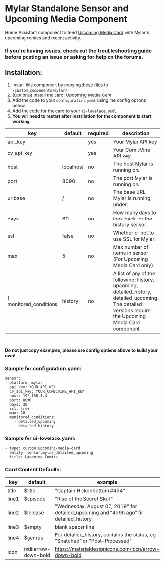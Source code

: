 # Mylar Standalone Sensor and Upcoming Media Component

Home Assistant component to feed [Upcoming Media Card](https://github.com/custom-cards/upcoming-media-card) with
Mylar's upcoming comics and recent activity.</br>

### If you're having issues, check out the [troubleshooting guide](https://github.com/custom-cards/upcoming-media-card/blob/master/troubleshooting.md) before posting an issue or asking for help on the forums.

## Installation:

1. Install this component by copying [these files](https://github.com/DarkSir23/sensor.mylar/tree/master) to `/custom_components/mylar/`.
2. (Optional) Install the card: [Upcoming Media Card](https://github.com/custom-cards/upcoming-media-card)
3. Add the code to your `configuration.yaml` using the config options below.
4. Add the code for the card to your `ui-lovelace.yaml`. 
5. **You will need to restart after installation for the component to start working.**

| key | default | required | description
| --- | --- | --- | ---
| api_key | | yes | Your Mylar API key
| cv_api_key | | yes | Your ComicVine API key
| host | localhost | no | The host Mylar is running on.
| port | 8090 | no | The port Mylar is running on.
| urlbase | / | no | The base URL Mylar is running under.
| days | 60 | no | How many days to look back for the history sensor.
| ssl | false | no | Whether or not to use SSL for Mylar.
| max | 5 | no | Max number of items in sensor (For Upcoming Media Card only).
} monitored_conditions| history | no | A list of any of the following: history, upcoming, detailed_history, detailed_upcoming.  The detailed versions require the Upcoming Media Card component.
</br>

**Do not just copy examples, please use config options above to build your own!**
### Sample for configuration.yaml:

```
sensor:
- platform: mylar
  api_key: YOUR_API_KEY
  cv_api_key: YOUR_COMICVINE_API_KEY
  host: 192.168.1.4
  port: 8090
  days: 30
  ssl: true
  max: 10
  monitored_conditions:
    - detailed_upcoming
    - detailed_history
```

### Sample for ui-lovelace.yaml:

    - type: custom:upcoming-media-card
      entity: sensor.mylar_detailed_upcoming
      title: Upcoming Comics
      
      
### Card Content Defaults:

| key | default | example |
| --- | --- | --- |
| title | $title | "Captain Hickenbottom #454" |
| line1 | $episode | "Rise of the Secret Skull" |
| line2 | $release | "Wednesday, August 07, 2019" for detailed_upcoming and "4d9h ago" fir detailed_history |
| line3 | $empty | blank spacer line |
| line4 | $genres | For detailed_history, contains the status, eg "Snatched" or "Post-Processed"
| icon | mdi:arrow-down-bold | https://materialdesignicons.com/icon/arrow-down-bold